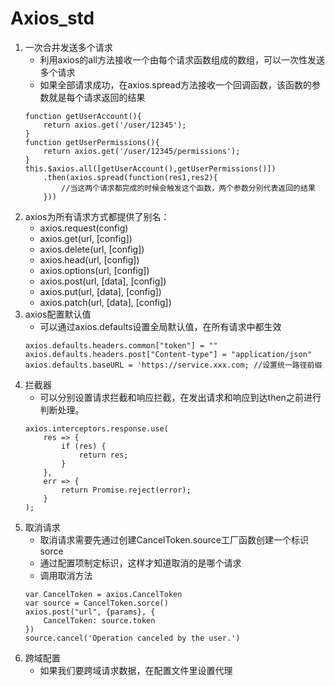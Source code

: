 # Axios_std

1. 一次合并发送多个请求
    - 利用axios的all方法接收一个由每个请求函数组成的数组，可以一次性发送多个请求
    - 如果全部请求成功，在axios.spread方法接收一个回调函数，该函数的参数就是每个请求返回的结果
    ```
    function getUserAccount(){
        return axios.get('/user/12345');
    }
    function getUserPermissions(){
        return axios.get('/user/12345/permissions');
    }
    this.$axios.all([getUserAccount(),getUserPermissions()])
        .then(axios.spread(function(res1,res2){
            //当这两个请求都完成的时候会触发这个函数，两个参数分别代表返回的结果
        }))
    ```
2. axios为所有请求方式都提供了别名：
    - axios.request(config)
    - axios.get(url, [config])
    - axios.delete(url, [config])
    - axios.head(url, [config])
    - axios.options(url, [config])
    - axios.post(url, [data], [config])
    - axios.put(url, [data], [config])
    - axios.patch(url, [data], [config])
3. axios配置默认值
    - 可以通过axios.defaults设置全局默认值，在所有请求中都生效
    ```
    axios.defaults.headers.common["token"] = ""
    axios.defaults.headers.post["Content-type"] = "application/json"
    axios.defaults.baseURL = 'https://service.xxx.com; //设置统一路径前缀
    ```
4. 拦截器
    - 可以分别设置请求拦截和响应拦截，在发出请求和响应到达then之前进行判断处理。
    ```
    axios.interceptors.response.use(
        res => {
            if (res) {
                return res;
            }
        },
        err => {
            return Promise.reject(error);
        }
    );
    ```
5. 取消请求
    - 取消请求需要先通过创建CancelToken.source工厂函数创建一个标识sorce
    - 通过配置项制定标识，这样才知道取消的是哪个请求
    - 调用取消方法
    ```
    var CancelToken = axios.CancelToken
    var source = CancelToken.sorce()
    axios.post("url", {params}, {
        CancelToken: source.token
    })
    source.cancel('Operation canceled by the user.')
    ```
6. 跨域配置
    - 如果我们要跨域请求数据，在配置文件里设置代理
    
